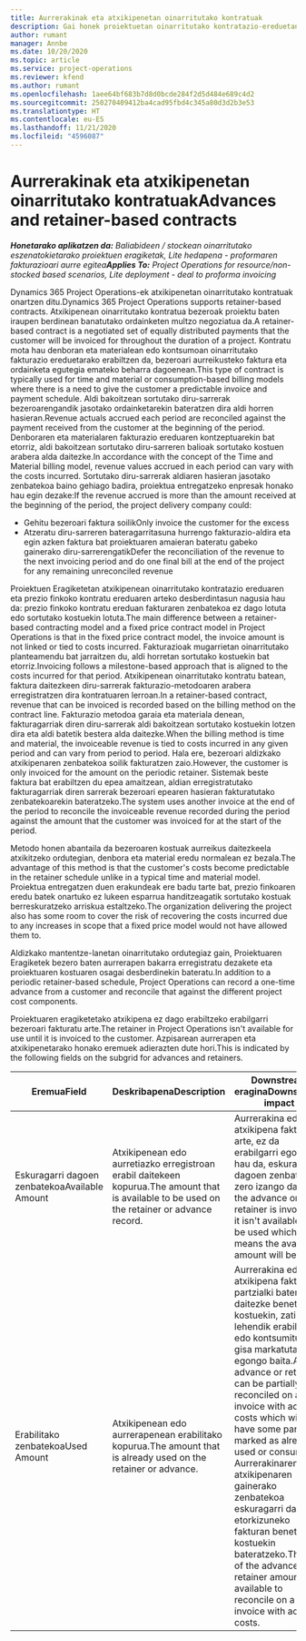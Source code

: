 ```yaml
---
title: Aurrerakinak eta atxikipenetan oinarritutako kontratuak
description: Gai honek proiektuetan oinarritutako kontratazio-ereduetan eta aurrerakinari buruzko informazioa eskaintzen du.
author: rumant
manager: Annbe
ms.date: 10/20/2020
ms.topic: article
ms.service: project-operations
ms.reviewer: kfend
ms.author: rumant
ms.openlocfilehash: 1aee64bf683b7d8d0bcde284f2d5d484e689c4d2
ms.sourcegitcommit: 250270409412ba4cad95fbd4c345a80d3d2b3e53
ms.translationtype: HT
ms.contentlocale: eu-ES
ms.lasthandoff: 11/21/2020
ms.locfileid: "4596087"
---
```

# <a name="advances-and-retainer-based-contracts"></a><span data-ttu-id="e2403-103">Aurrerakinak eta atxikipenetan oinarritutako kontratuak</span><span class="sxs-lookup"><span data-stu-id="e2403-103">Advances and retainer-based contracts</span></span>


<span data-ttu-id="e2403-104">_**Honetarako aplikatzen da:** Baliabideen / stockean oinarritutako eszenatokietarako proiektuen eragiketak, Lite hedapena - proformaren fakturazioari aurre egitea_</span><span class="sxs-lookup"><span data-stu-id="e2403-104">_**Applies To:** Project Operations for resource/non-stocked based scenarios, Lite deployment - deal to proforma invoicing_</span></span>

<span data-ttu-id="e2403-105">Dynamics 365 Project Operations-ek atxikipenetan oinarritutako kontratuak onartzen ditu.</span><span class="sxs-lookup"><span data-stu-id="e2403-105">Dynamics 365 Project Operations supports retainer-based contracts.</span></span> <span data-ttu-id="e2403-106">Atxikipenean oinarritutako kontratua bezeroak proiektu baten iraupen berdinean banatutako ordainketen multzo negoziatua da.</span><span class="sxs-lookup"><span data-stu-id="e2403-106">A retainer-based contract is a negotiated set of equally distributed payments that the customer will be invoiced for throughout the duration of a project.</span></span> <span data-ttu-id="e2403-107">Kontratu mota hau denboran eta materialean edo kontsumoan oinarritutako fakturazio ereduetarako erabiltzen da, bezeroari aurreikusteko faktura eta ordainketa egutegia emateko beharra dagoenean.</span><span class="sxs-lookup"><span data-stu-id="e2403-107">This type of contract is typically used for time and material or consumption-based billing models where there is a need to give the customer a predictable invoice and payment schedule.</span></span> <span data-ttu-id="e2403-108">Aldi bakoitzean sortutako diru-sarrerak bezeroarengandik jasotako ordainketarekin bateratzen dira aldi horren hasieran.</span><span class="sxs-lookup"><span data-stu-id="e2403-108">Revenue actuals accrued each period are reconciled against the payment received from the customer at the beginning of the period.</span></span> <span data-ttu-id="e2403-109">Denboraren eta materialaren fakturazio ereduaren kontzeptuarekin bat etorriz, aldi bakoitzean sortutako diru-sarreren balioak sortutako kostuen arabera alda daitezke.</span><span class="sxs-lookup"><span data-stu-id="e2403-109">In accordance with the concept of the Time and Material billing model, revenue values accrued in each period can vary with the costs incurred.</span></span> <span data-ttu-id="e2403-110">Sortutako diru-sarrerak aldiaren hasieran jasotako zenbatekoa baino gehiago badira, proiektua entregatzeko enpresak honako hau egin dezake:</span><span class="sxs-lookup"><span data-stu-id="e2403-110">If the revenue accrued is more than the amount received at the beginning of the period, the project delivery company could:</span></span>

- <span data-ttu-id="e2403-111">Gehitu bezeroari faktura soilik</span><span class="sxs-lookup"><span data-stu-id="e2403-111">Only invoice the customer for the excess</span></span> 
- <span data-ttu-id="e2403-112">Atzeratu diru-sarreren bateragarritasuna hurrengo fakturazio-aldira eta egin azken faktura bat proiektuaren amaieran bateratu gabeko gainerako diru-sarrerengatik</span><span class="sxs-lookup"><span data-stu-id="e2403-112">Defer the reconciliation of the revenue to the next invoicing period and do one final bill at the end of the project for any remaining unreconciled revenue</span></span>

<span data-ttu-id="e2403-113">Proiektuen Eragiketetan atxikipenean oinarritutako kontratazio ereduaren eta prezio finkoko kontratu ereduaren arteko desberdintasun nagusia hau da: prezio finkoko kontratu ereduan fakturaren zenbatekoa ez dago lotuta edo sortutako kostuekin lotuta.</span><span class="sxs-lookup"><span data-stu-id="e2403-113">The main difference between a retainer-based contracting model and a fixed price contract model in Project Operations is that in the fixed price contract model, the invoice amount is not linked or tied to costs incurred.</span></span> <span data-ttu-id="e2403-114">Fakturazioak mugarrietan oinarritutako planteamendu bat jarraitzen du, aldi horretan sortutako kostuekin bat etorriz.</span><span class="sxs-lookup"><span data-stu-id="e2403-114">Invoicing follows a milestone-based approach that is aligned to the costs incurred for that period.</span></span> <span data-ttu-id="e2403-115">Atxikipenean oinarritutako kontratu batean, faktura daitezkeen diru-sarrerak fakturazio-metodoaren arabera erregistratzen dira kontratuaren lerroan.</span><span class="sxs-lookup"><span data-stu-id="e2403-115">In a retainer-based contract, revenue that can be invoiced is recorded based on the billing method on the contract line.</span></span> <span data-ttu-id="e2403-116">Fakturazio metodoa garaia eta materiala denean, fakturagarriak diren diru-sarrerak aldi bakoitzean sortutako kostuekin lotzen dira eta aldi batetik bestera alda daitezke.</span><span class="sxs-lookup"><span data-stu-id="e2403-116">When the billing method is time and material, the invoiceable revenue is tied to costs incurred in any given period and can vary from period to period.</span></span> <span data-ttu-id="e2403-117">Hala ere, bezeroari aldizkako atxikipenaren zenbatekoa soilik fakturatzen zaio.</span><span class="sxs-lookup"><span data-stu-id="e2403-117">However, the customer is only invoiced for the amount on the periodic retainer.</span></span> <span data-ttu-id="e2403-118">Sistemak beste faktura bat erabiltzen du epea amaitzean, aldian erregistratutako fakturagarriak diren sarrerak bezeroari epearen hasieran fakturatutako zenbatekoarekin bateratzeko.</span><span class="sxs-lookup"><span data-stu-id="e2403-118">The system uses another invoice at the end of the period to reconcile the invoiceable revenue recorded during the period against the amount that the customer was invoiced for at the start of the period.</span></span>

<span data-ttu-id="e2403-119">Metodo honen abantaila da bezeroaren kostuak aurreikus daitezkeela atxikitzeko ordutegian, denbora eta material eredu normalean ez bezala.</span><span class="sxs-lookup"><span data-stu-id="e2403-119">The advantage of this method is that the customer's costs become predictable in the retainer schedule unlike in a typical time and material model.</span></span> <span data-ttu-id="e2403-120">Proiektua entregatzen duen erakundeak ere badu tarte bat, prezio finkoaren eredu batek onartuko ez lukeen esparrua handitzeagatik sortutako kostuak berreskuratzeko arriskua estaltzeko.</span><span class="sxs-lookup"><span data-stu-id="e2403-120">The organization delivering the project also has some room to cover the risk of recovering the costs incurred due to any increases in scope that a fixed price model would not have allowed them to.</span></span>

<span data-ttu-id="e2403-121">Aldizkako mantentze-lanetan oinarritutako ordutegiaz gain, Proiektuaren Eragiketek bezero baten aurrerapen bakarra erregistratu dezakete eta proiektuaren kostuaren osagai desberdinekin bateratu.</span><span class="sxs-lookup"><span data-stu-id="e2403-121">In addition to a periodic retainer-based schedule, Project Operations can record a one-time advance from a customer and reconcile that against the different project cost components.</span></span>

<span data-ttu-id="e2403-122">Proiektuaren eragiketetako atxikipena ez dago erabiltzeko erabilgarri bezeroari fakturatu arte.</span><span class="sxs-lookup"><span data-stu-id="e2403-122">The retainer in Project Operations isn't available for use until it is invoiced to the customer.</span></span> <span data-ttu-id="e2403-123">Azpisarean aurrerapen eta atxikipenetarako honako eremuek adierazten dute hori.</span><span class="sxs-lookup"><span data-stu-id="e2403-123">This is indicated by the following fields on the subgrid for advances and retainers.</span></span>

| <span data-ttu-id="e2403-124">Eremua</span><span class="sxs-lookup"><span data-stu-id="e2403-124">Field</span></span> | <span data-ttu-id="e2403-125">Deskribapena</span><span class="sxs-lookup"><span data-stu-id="e2403-125">Description</span></span> | <span data-ttu-id="e2403-126">Downstream eragina</span><span class="sxs-lookup"><span data-stu-id="e2403-126">Downstream impact</span></span> |
| --- | --- | --- |
| <span data-ttu-id="e2403-127">Eskuragarri dagoen zenbatekoa</span><span class="sxs-lookup"><span data-stu-id="e2403-127">Available Amount</span></span> | <span data-ttu-id="e2403-128">Atxikipenean edo aurretiazko erregistroan erabil daitekeen kopurua.</span><span class="sxs-lookup"><span data-stu-id="e2403-128">The amount that is available to be used on the retainer or advance record.</span></span> | <span data-ttu-id="e2403-129">Aurrerakina edo atxikipena fakturatu arte, ez da erabilgarri egongo, hau da, eskuragarri dagoen zenbatekoa zero izango da.</span><span class="sxs-lookup"><span data-stu-id="e2403-129">Until the advance or retainer is invoiced, it isn't available to be used which means the available amount will be zero.</span></span> |
| <span data-ttu-id="e2403-130">Erabilitako zenbatekoa</span><span class="sxs-lookup"><span data-stu-id="e2403-130">Used Amount</span></span> | <span data-ttu-id="e2403-131">Atxikipenean edo aurrerapenean erabilitako kopurua.</span><span class="sxs-lookup"><span data-stu-id="e2403-131">The amount that is already used on the retainer or advance.</span></span> | <span data-ttu-id="e2403-132">Aurrerakina edo atxikipena fakturan partzialki bateratu daitezke benetako kostuekin, zati bat lehendik erabilitako edo kontsumitutako gisa markatuta egongo baita.</span><span class="sxs-lookup"><span data-stu-id="e2403-132">An advance or retainer can be partially reconciled on an invoice with actual costs which will have some part marked as already used or consumed.</span></span> <span data-ttu-id="e2403-133">Aurrerakinaren edo atxikipenaren gainerako zenbatekoa eskuragarri dago etorkizuneko fakturan benetako kostuekin bateratzeko.</span><span class="sxs-lookup"><span data-stu-id="e2403-133">The rest of the advance or retainer amount is available to reconcile on a future invoice with actual costs.</span></span> |
